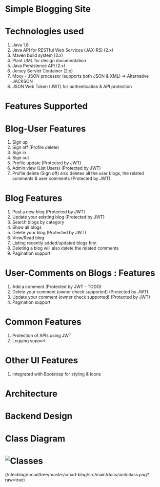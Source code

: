 # Simple Blogging Site
# Technologies used
1. Java 1.8
2. Java API for RESTful Web Services (JAX-RS) (2.x)
3. Maven build system (3.x)
4. Plant UML for design documentation
5. Java Persistence API (2.x)
6. Jersey Servlet Container (2.x)
7. Moxy - JSON processor (supports both JSON & XML)  => Alternative JACKSON
8. JSON Web Token (JWT) for authentication & API protection


# Features Supported
# Blog-User Features 
1. Sign up
2. Sign off (Profile delete)
3. Sign in
4. Sign out
5. Profile update (Protected by JWT)
6. Admin view (List Users) (Protected by JWT)
7. Profile delete (Sign off) also deletes all the user blogs, the related comments & user comments (Protected by JWT)

# Blog Features
1. Post a new blog (Protected by JWT)
2. Update your existing blog (Protected by JWT)
3. Search blogs by category 
4. Show all blogs 
5. Delete your blog (Protected by JWT)
6. View/Read blog
7. Listing recently added/updated blogs first
8. Deleting a blog will also delete the related comments
9. Pagination support


# User-Comments on Blogs : Features
1. Add a comment (Protected by JWT - TODO)
2. Delete your comment (owner check supported) (Protected by JWT)
3. Update your comment (owner check supported) (Protected by JWT)
4. Pagination support

# Common Features
1. Protection of APIs using JWT
2. Logging support

# Other UI Features
1. Integrated with Bootstrap for styling & Icons

# Architecture


# Backend Design 

# Class Diagram

# ![Classes](/ctecblog/cmad/tree/master/cmad-blog/src/main/docs/uml/class.png?raw=true)

 (/ctecblog/cmad/tree/master/cmad-blog/src/main/docs/uml/class.png?raw=true)
